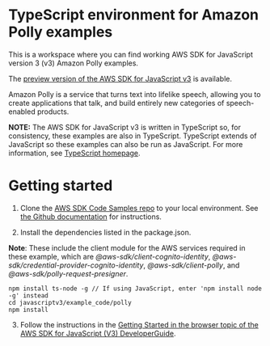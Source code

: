 # TypeScript environment for Amazon Polly examples
This is a workspace where you can find working AWS SDK for JavaScript version 3 (v3) Amazon Polly examples. 

The [preview version of the AWS SDK for JavaScript v3](https://github.com/aws/aws-sdk-js-v3) is available. 

Amazon Polly is a service that turns text into lifelike speech, allowing you to create applications that talk, 
and build entirely new categories of speech-enabled products. 
 
**NOTE:** The AWS SDK for JavaScript v3 is written in TypeScript so, for consistency, these examples are also 
in TypeScript. TypeScript extends of JavaScript so these examples can also be run as JavaScript. 
For more information, see [TypeScript homepage](https://www.typescriptlang.org/).

# Getting started

1. Clone the [AWS SDK Code Samples repo](https://github.com/awsdocs/aws-doc-sdk-examples) to your local environment. See [the Github documentation](https://docs.github.com/en/github/creating-cloning-and-archiving-repositories/cloning-a-repository) for instructions.

2. Install the dependencies listed in the package.json.

**Note**: These include the client module for the AWS services required in these example, 
which are *@aws-sdk/client-cognito-identity*, *@aws-sdk/credential-provider-cognito-identity*,
*@aws-sdk/client-polly*, and *@aws-sdk/polly-request-presigner*.

```
npm install ts-node -g // If using JavaScript, enter 'npm install node -g' instead
cd javascriptv3/example_code/polly
npm install
```
3. Follow the instructions in the [Getting Started in the browser topic of the AWS SDK for JavaScript (V3) DeveloperGuide](https://docs.aws.amazon.com/sdk-for-javascript/v2/developer-guide/getting-started-browser.html).


